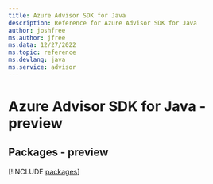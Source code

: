 ```yaml
---
title: Azure Advisor SDK for Java
description: Reference for Azure Advisor SDK for Java
author: joshfree
ms.author: jfree
ms.data: 12/27/2022
ms.topic: reference
ms.devlang: java
ms.service: advisor
---
```

# Azure Advisor SDK for Java - preview
## Packages - preview
[!INCLUDE [packages](advisor-index.md)]